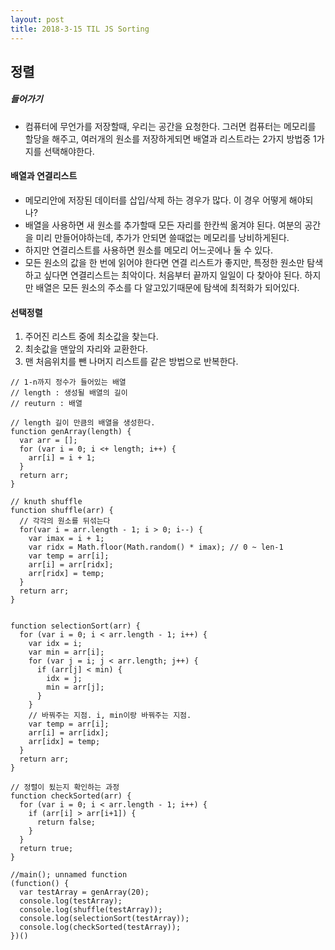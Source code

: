 ```yaml
---
layout: post
title: 2018-3-15 TIL JS Sorting
---
```

## 정렬

##### 들어가기
- 컴퓨터에 무언가를 저장할때, 우리는 공간을 요청한다. 그러면 컴퓨터는 메모리를 할당을 해주고, 여러개의 원소를 저장하게되면 배열과 리스트라는 2가지 방법중 1가지를 선택해야한다.

#### 배열과 연결리스트

- 메모리안에 저장된 데이터를 삽입/삭제 하는 경우가 많다. 이 경우 어떻게 해야되나?
- 배열을 사용하면 새 원소를 추가할때 모든 자리를 한칸씩 옮겨야 된다. 여분의 공간을 미리 만들어야하는데, 추가가 안되면 쓸때없는 메모리를 낭비하게된다.
- 하지만 연결리스트를 사용하면 원소를 메모리 어느곳에나 둘 수 있다.
- 모든 원소의 값을 한 번에 읽어야 한다면 연결 리스트가 좋지만, 특정한 원소만 탐색 하고 싶다면 연결리스트는 최악이다. 처음부터 끝까지 일일이 다 찾아야 된다. 하지만 배열은 모든 원소의 주소를 다 알고있기때문에 탐색에 최적화가 되어있다.

#### 선택정렬
1. 주어진 리스트 중에 최소값을 찾는다.
2. 최솟값을 맨앞의 자리와 교환한다.
3. 맨 처음위치를 뺀 나머지 리스트를 같은 방법으로 반복한다.


```
// 1-n까지 정수가 들어있는 배열
// length : 생성될 배열의 길이
// reuturn : 배열

// length 길이 만큼의 배열을 생성한다.
function genArray(length) {
  var arr = [];
  for (var i = 0; i <+ length; i++) {
    arr[i] = i + 1;
  }
  return arr;
}

// knuth shuffle
function shuffle(arr) {
  // 각각의 원소를 뒤섞는다
  for(var i = arr.length - 1; i > 0; i--) {
    var imax = i + 1;
    var ridx = Math.floor(Math.random() * imax); // 0 ~ len-1
    var temp = arr[i];
    arr[i] = arr[ridx];
    arr[ridx] = temp;
  }
  return arr;
}


function selectionSort(arr) {
  for (var i = 0; i < arr.length - 1; i++) {
    var idx = i;
    var min = arr[i];
    for (var j = i; j < arr.length; j++) {
      if (arr[j] < min) {
        idx = j;
        min = arr[j];
      }
    }
    // 바꿔주는 지점. i, min이랑 바꿔주는 지점.
    var temp = arr[i];
    arr[i] = arr[idx];
    arr[idx] = temp;
  }
  return arr;
}

// 정렬이 됬는지 확인하는 과정
function checkSorted(arr) {
  for (var i = 0; i < arr.length - 1; i++) {
    if (arr[i] > arr[i+1]) {
      return false;
    }
  }
  return true;
}

//main(); unnamed function
(function() {
  var testArray = genArray(20);
  console.log(testArray);
  console.log(shuffle(testArray));
  console.log(selectionSort(testArray));
  console.log(checkSorted(testArray));
})()

```

